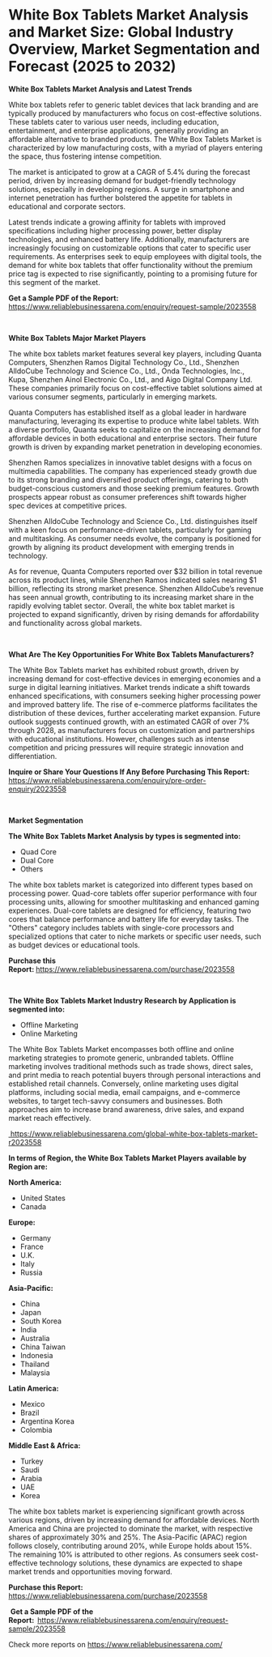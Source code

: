 <p><h1>White Box Tablets Market Analysis and Market Size: Global Industry Overview, Market Segmentation and Forecast (2025 to 2032)</h1></p><p><strong>White Box Tablets Market Analysis and Latest Trends</strong></p>
<p><p>White box tablets refer to generic tablet devices that lack branding and are typically produced by manufacturers who focus on cost-effective solutions. These tablets cater to various user needs, including education, entertainment, and enterprise applications, generally providing an affordable alternative to branded products. The White Box Tablets Market is characterized by low manufacturing costs, with a myriad of players entering the space, thus fostering intense competition.</p><p>The market is anticipated to grow at a CAGR of 5.4% during the forecast period, driven by increasing demand for budget-friendly technology solutions, especially in developing regions. A surge in smartphone and internet penetration has further bolstered the appetite for tablets in educational and corporate sectors. </p><p>Latest trends indicate a growing affinity for tablets with improved specifications including higher processing power, better display technologies, and enhanced battery life. Additionally, manufacturers are increasingly focusing on customizable options that cater to specific user requirements. As enterprises seek to equip employees with digital tools, the demand for white box tablets that offer functionality without the premium price tag is expected to rise significantly, pointing to a promising future for this segment of the market.</p></p>
<p><strong>Get a Sample PDF of the Report:&nbsp;</strong> <a href="https://www.reliablebusinessarena.com/enquiry/request-sample/2023558?utm_campaign=2339&utm_medium=2&utm_source=Github&utm_content=ia&utm_term=11022025&utm_id=white-box-tablets">https://www.reliablebusinessarena.com/enquiry/request-sample/2023558</a></p>
<p>&nbsp;</p>
<p><strong>White Box Tablets Major Market Players</strong></p>
<p><p>The white box tablets market features several key players, including Quanta Computers, Shenzhen Ramos Digital Technology Co., Ltd., Shenzhen AlldoCube Technology and Science Co., Ltd., Onda Technologies, Inc., Kupa, Shenzhen Ainol Electronic Co., Ltd., and Aigo Digital Company Ltd. These companies primarily focus on cost-effective tablet solutions aimed at various consumer segments, particularly in emerging markets.</p><p>Quanta Computers has established itself as a global leader in hardware manufacturing, leveraging its expertise to produce white label tablets. With a diverse portfolio, Quanta seeks to capitalize on the increasing demand for affordable devices in both educational and enterprise sectors. Their future growth is driven by expanding market penetration in developing economies.</p><p>Shenzhen Ramos specializes in innovative tablet designs with a focus on multimedia capabilities. The company has experienced steady growth due to its strong branding and diversified product offerings, catering to both budget-conscious customers and those seeking premium features. Growth prospects appear robust as consumer preferences shift towards higher spec devices at competitive prices.</p><p>Shenzhen AlldoCube Technology and Science Co., Ltd. distinguishes itself with a keen focus on performance-driven tablets, particularly for gaming and multitasking. As consumer needs evolve, the company is positioned for growth by aligning its product development with emerging trends in technology.</p><p>As for revenue, Quanta Computers reported over $32 billion in total revenue across its product lines, while Shenzhen Ramos indicated sales nearing $1 billion, reflecting its strong market presence. Shenzhen AlldoCube’s revenue has seen annual growth, contributing to its increasing market share in the rapidly evolving tablet sector. Overall, the white box tablet market is projected to expand significantly, driven by rising demands for affordability and functionality across global markets.</p></p>
<p>&nbsp;</p>
<p><strong>What Are The Key Opportunities For White Box Tablets Manufacturers?</strong></p>
<p><p>The White Box Tablets market has exhibited robust growth, driven by increasing demand for cost-effective devices in emerging economies and a surge in digital learning initiatives. Market trends indicate a shift towards enhanced specifications, with consumers seeking higher processing power and improved battery life. The rise of e-commerce platforms facilitates the distribution of these devices, further accelerating market expansion. Future outlook suggests continued growth, with an estimated CAGR of over 7% through 2028, as manufacturers focus on customization and partnerships with educational institutions. However, challenges such as intense competition and pricing pressures will require strategic innovation and differentiation.</p></p>
<p><strong>Inquire or Share Your Questions If Any Before Purchasing This Report:</strong> <a href="https://www.reliablebusinessarena.com/enquiry/pre-order-enquiry/2023558?utm_campaign=2339&utm_medium=2&utm_source=Github&utm_content=ia&utm_term=11022025&utm_id=white-box-tablets">https://www.reliablebusinessarena.com/enquiry/pre-order-enquiry/2023558</a></p>
<p>&nbsp;</p>
<p><strong>Market Segmentation</strong></p>
<p><strong>The White Box Tablets Market Analysis by types is segmented into:</strong></p>
<p><ul><li>Quad Core</li><li>Dual Core</li><li>Others</li></ul></p>
<p><p>The white box tablets market is categorized into different types based on processing power. Quad-core tablets offer superior performance with four processing units, allowing for smoother multitasking and enhanced gaming experiences. Dual-core tablets are designed for efficiency, featuring two cores that balance performance and battery life for everyday tasks. The "Others" category includes tablets with single-core processors and specialized options that cater to niche markets or specific user needs, such as budget devices or educational tools.</p></p>
<p><strong>Purchase this Report:&nbsp;</strong><a href="https://www.reliablebusinessarena.com/purchase/2023558?utm_campaign=2339&utm_medium=2&utm_source=Github&utm_content=ia&utm_term=11022025&utm_id=white-box-tablets">https://www.reliablebusinessarena.com/purchase/2023558</a></p>
<p>&nbsp;</p>
<p><strong>The White Box Tablets Market Industry Research by Application is segmented into:</strong></p>
<p><ul><li>Offline Marketing</li><li>Online Marketing</li></ul></p>
<p><p>The White Box Tablets Market encompasses both offline and online marketing strategies to promote generic, unbranded tablets. Offline marketing involves traditional methods such as trade shows, direct sales, and print media to reach potential buyers through personal interactions and established retail channels. Conversely, online marketing uses digital platforms, including social media, email campaigns, and e-commerce websites, to target tech-savvy consumers and businesses. Both approaches aim to increase brand awareness, drive sales, and expand market reach effectively.</p></p>
<p><a href="https://www.reliablebusinessarena.com/global-white-box-tablets-market-r2023558?utm_campaign=2339&utm_medium=2&utm_source=Github&utm_content=ia&utm_term=11022025&utm_id=white-box-tablets">&nbsp;https://www.reliablebusinessarena.com/global-white-box-tablets-market-r2023558</a></p>
<p><strong>In terms of Region, the White Box Tablets Market Players available by Region are:</strong></p>
<p>
    <p> <strong> North America: </strong>
        <ul>
            <li>United States</li>
            <li>Canada</li>
        </ul>
        </p> 
    <p> <strong> Europe: </strong>
        <ul>
            <li>Germany</li>
            <li>France</li>
            <li>U.K.</li>
            <li>Italy</li>
            <li>Russia</li>
        </ul>
        </p> 
    <p> <strong> Asia-Pacific: </strong>
        <ul>
            <li>China</li>
            <li>Japan</li>
            <li>South Korea</li>
            <li>India</li>
            <li>Australia</li>
            <li>China Taiwan</li>
            <li>Indonesia</li>
            <li>Thailand</li>
            <li>Malaysia</li>
        </ul>
        </p> 
    <p> <strong> Latin America: </strong>
        <ul>
            <li>Mexico</li>
            <li>Brazil</li>
            <li>Argentina Korea</li>
            <li>Colombia</li>
        </ul>
        </p> 
    <p> <strong> Middle East & Africa: </strong>
        <ul>
            <li>Turkey</li>
            <li>Saudi</li>
            <li>Arabia</li>
            <li>UAE</li>
            <li>Korea</li>
        </ul>
    </p>
    </p>
<p><p>The white box tablets market is experiencing significant growth across various regions, driven by increasing demand for affordable devices. North America and China are projected to dominate the market, with respective shares of approximately 30% and 25%. The Asia-Pacific (APAC) region follows closely, contributing around 20%, while Europe holds about 15%. The remaining 10% is attributed to other regions. As consumers seek cost-effective technology solutions, these dynamics are expected to shape market trends and opportunities moving forward.</p></p>
<p><strong>Purchase this Report: </strong><a href="https://www.reliablebusinessarena.com/purchase/2023558?utm_campaign=2339&utm_medium=2&utm_source=Github&utm_content=ia&utm_term=11022025&utm_id=white-box-tablets">https://www.reliablebusinessarena.com/purchase/2023558</a></p>
<p>&nbsp;<strong>Get a Sample PDF of the Report:&nbsp;&nbsp;</strong><a href="https://www.reliablebusinessarena.com/enquiry/request-sample/2023558?utm_campaign=2339&utm_medium=2&utm_source=Github&utm_content=ia&utm_term=11022025&utm_id=white-box-tablets">https://www.reliablebusinessarena.com/enquiry/request-sample/2023558</a></p>
<p><strong></strong></p>
<p>Check more reports on <a href="https://www.reliablebusinessarena.com/?utm_campaign=2339&utm_medium=2&utm_source=Github&utm_content=ia&utm_term=11022025&utm_id=white-box-tablets">https://www.reliablebusinessarena.com/</a></p>